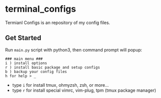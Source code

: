 # terminal_configs
Termianl Configs is an repository of my config files.

## Get Started

Run `main.py` script with python3, then command prompt will popup:

```
### main menu ###
i ) install options
r ) install basic package and setup configs
b ) backup your config files
h for help > _
```

* type `i` for install tmux, ohmyzsh, zsh, or more...
* type `r` for install special vimrc, vim-plug, tpm (tmux package manager)